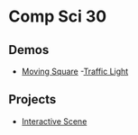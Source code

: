 # Comp Sci 30

## Demos
- [Moving Square](moving-square)
-[Traffic Light](traffic-light)

## Projects
- [Interactive Scene](interactive-scene)

